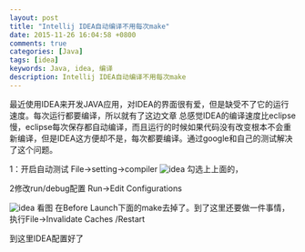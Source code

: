 ```yaml
---
layout: post
title: "Intellij IDEA自动编译不用每次make"
date: 2015-11-26 16:04:58 +0800
comments: true
categories: [Java]
tags: [idea]
keywords: Java, idea, 编译
description: Intellij IDEA自动编译不用每次make
---
```


最近使用IDEA来开发JAVA应用，对IDEA的界面很有爱，但是缺受不了它的运行速度。每次运行都要编译，所以就有了这边文章
总感觉IDEA的编译速度比eclipse慢，eclipse每次保存都自动编译，而且运行的时候如果代码没有改变根本不会重新编译，但是IDEA这方便却不是，每次都要编译。通过google和自己的测试解决了这个问题。
<!--more-->

1：开启自动测试
File->setting->compiler
![idea](http://www.mincoder.com/images/201442/1oWXVOqCUeWWbu2w.png)
勾选上上面的，


2修改run/debug配置
Run->Edit Configurations
 
![idea](http://www.mincoder.com/images/201442/rUCWqfipDv3U7zYH.png)
看图 在Before Launch下面的make去掉了。到了这里还要做一件事情，执行File->Invalidate Caches /Restart

到这里IDEA配置好了
